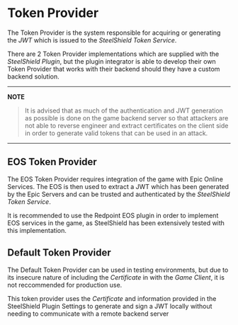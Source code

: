 # Token Provider

The Token Provider is the system responsible for acquiring or generating the *JWT* which is issued to the *SteelShield
Token Service*.

There are 2 Token Provider implementations which are supplied with the *SteelShield Plugin*, but the plugin integrator
is able to develop their own Token Provider that works with their backend should they have a custom backend solution.

***
**NOTE**

> It is advised that as much of the authentication and JWT generation as 
> possible is done on the game backend server so that attackers are not 
> able to reverse engineer and extract certificates on the client side 
> in order to generate valid tokens that can be used in an attack. 

***

## EOS Token Provider

The EOS Token Provider requires integration of the game with Epic Online Services. The EOS is then used to extract a JWT
which has been generated by the Epic Servers and can be trusted and authenticated by the *SteelShield Token Service*.

It is recommended to use the Redpoint EOS plugin in order to implement EOS services in the game, as SteelShield has been
extensively tested with this implementation.

## Default Token Provider

The Default Token Provider can be used in testing environments, but due to its insecure nature of including the
*Certificate* in with the *Game Client*, it is not reccommended for production use.

This token provider uses the *Certificate* and information provided in the SteelShield Plugin Settings to generate and
sign a JWT locally without needing to communicate with a remote backend server
